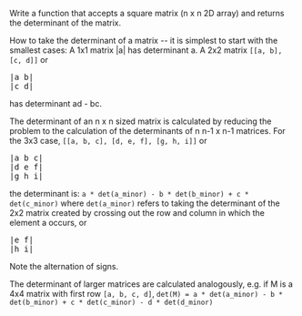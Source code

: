 Write a function that accepts a square matrix (n x n 2D array) and returns the determinant of the matrix.

How to take the determinant of a matrix -- it is simplest to start with the smallest cases: A 1x1 matrix |a| has determinant a. A 2x2 matrix `[[a, b], [c, d]]` or

<pre>
|a b|
|c d|
</pre>

has determinant ad - bc.

The determinant of an n x n sized matrix is calculated by reducing the problem to the calculation of the determinants of n n-1 x n-1 matrices. For the 3x3 case, `[[a, b, c], [d, e, f], [g, h, i]]` or

<pre>
|a b c|
|d e f|
|g h i|
</pre>

the determinant is: `a * det(a_minor) - b * det(b_minor) + c * det(c_minor)` where `det(a_minor)` refers to taking the determinant of the 2x2 matrix created by crossing out the row and column in which the element a occurs, or

<pre>
|e f|
|h i|
</pre>

Note the alternation of signs.

The determinant of larger matrices are calculated analogously, e.g. if M is a 4x4 matrix with first row `[a, b, c, d]`, `det(M) = a * det(a_minor) - b * det(b_minor) + c * det(c_minor) - d * det(d_minor)`
